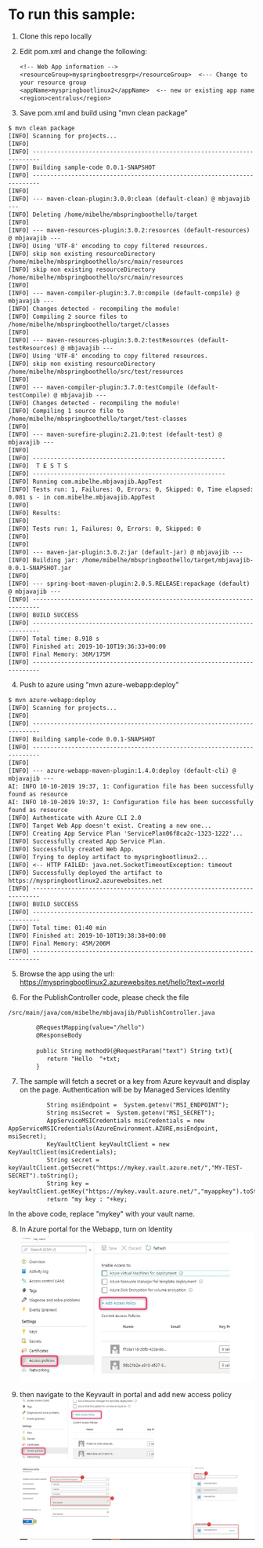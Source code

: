 # To run this sample:

 1. Clone this repo locally
 2. Edit pom.xml and change the following:

       ```
       <!-- Web App information -->
       <resourceGroup>myspringbootresgrp</resourceGroup>  <--- Change to your resource group
       <appName>myspringbootlinux2</appName>  <-- new or existing app name
       <region>centralus</region>
       ```
       

 3. Save pom.xml and build using "mvn clean package"
  ```
$ mvn clean package
[INFO] Scanning for projects...
[INFO]
[INFO] ------------------------------------------------------------------------
[INFO] Building sample-code 0.0.1-SNAPSHOT
[INFO] ------------------------------------------------------------------------
[INFO]
[INFO] --- maven-clean-plugin:3.0.0:clean (default-clean) @ mbjavajib ---
[INFO] Deleting /home/mibelhe/mbspringboothello/target
[INFO]
[INFO] --- maven-resources-plugin:3.0.2:resources (default-resources) @ mbjavajib ---
[INFO] Using 'UTF-8' encoding to copy filtered resources.
[INFO] skip non existing resourceDirectory /home/mibelhe/mbspringboothello/src/main/resources
[INFO] skip non existing resourceDirectory /home/mibelhe/mbspringboothello/src/main/resources
[INFO]
[INFO] --- maven-compiler-plugin:3.7.0:compile (default-compile) @ mbjavajib ---
[INFO] Changes detected - recompiling the module!
[INFO] Compiling 2 source files to /home/mibelhe/mbspringboothello/target/classes
[INFO]
[INFO] --- maven-resources-plugin:3.0.2:testResources (default-testResources) @ mbjavajib ---
[INFO] Using 'UTF-8' encoding to copy filtered resources.
[INFO] skip non existing resourceDirectory /home/mibelhe/mbspringboothello/src/test/resources
[INFO]
[INFO] --- maven-compiler-plugin:3.7.0:testCompile (default-testCompile) @ mbjavajib ---
[INFO] Changes detected - recompiling the module!
[INFO] Compiling 1 source file to /home/mibelhe/mbspringboothello/target/test-classes
[INFO]
[INFO] --- maven-surefire-plugin:2.21.0:test (default-test) @ mbjavajib ---
[INFO]
[INFO] -------------------------------------------------------
[INFO]  T E S T S
[INFO] -------------------------------------------------------
[INFO] Running com.mibelhe.mbjavajib.AppTest
[INFO] Tests run: 1, Failures: 0, Errors: 0, Skipped: 0, Time elapsed: 0.081 s - in com.mibelhe.mbjavajib.AppTest
[INFO]
[INFO] Results:
[INFO]
[INFO] Tests run: 1, Failures: 0, Errors: 0, Skipped: 0
[INFO]
[INFO]
[INFO] --- maven-jar-plugin:3.0.2:jar (default-jar) @ mbjavajib ---
[INFO] Building jar: /home/mibelhe/mbspringboothello/target/mbjavajib-0.0.1-SNAPSHOT.jar
[INFO]
[INFO] --- spring-boot-maven-plugin:2.0.5.RELEASE:repackage (default) @ mbjavajib ---
[INFO] ------------------------------------------------------------------------
[INFO] BUILD SUCCESS
[INFO] ------------------------------------------------------------------------
[INFO] Total time: 8.918 s
[INFO] Finished at: 2019-10-10T19:36:33+00:00
[INFO] Final Memory: 36M/175M
[INFO] ------------------------------------------------------------------------
```

 4. Push to azure using "mvn azure-webapp:deploy"
 ```
 $ mvn azure-webapp:deploy
[INFO] Scanning for projects...
[INFO]
[INFO] ------------------------------------------------------------------------
[INFO] Building sample-code 0.0.1-SNAPSHOT
[INFO] ------------------------------------------------------------------------
[INFO]
[INFO] --- azure-webapp-maven-plugin:1.4.0:deploy (default-cli) @ mbjavajib ---
AI: INFO 10-10-2019 19:37, 1: Configuration file has been successfully found as resource
AI: INFO 10-10-2019 19:37, 1: Configuration file has been successfully found as resource
[INFO] Authenticate with Azure CLI 2.0
[INFO] Target Web App doesn't exist. Creating a new one...
[INFO] Creating App Service Plan 'ServicePlan06f8ca2c-1323-1222'...
[INFO] Successfully created App Service Plan.
[INFO] Successfully created Web App.
[INFO] Trying to deploy artifact to myspringbootlinux2...
[INFO] <-- HTTP FAILED: java.net.SocketTimeoutException: timeout
[INFO] Successfully deployed the artifact to https://myspringbootlinux2.azurewebsites.net
[INFO] ------------------------------------------------------------------------
[INFO] BUILD SUCCESS
[INFO] ------------------------------------------------------------------------
[INFO] Total time: 01:40 min
[INFO] Finished at: 2019-10-10T19:38:38+00:00
[INFO] Final Memory: 45M/206M
[INFO] ------------------------------------------------------------------------
```

 5. Browse the app using the url:
 https://myspringbootlinux2.azurewebsites.net/hello?text=world
 

 6. For the PublishController code, please check the file 
 ```
/src/main/java/com/mibelhe/mbjavajib/PublishController.java
```
```
        @RequestMapping(value="/hello")
        @ResponseBody

        public String method9(@RequestParam("text") String txt){
           return "Hello  "+txt;
        }
```
7. The sample will fetch a secret or a key from Azure keyvault and display on the page.
Authentication will be by Managed Services Identity 

```
           String msiEndpoint =  System.getenv("MSI_ENDPOINT");
           String msiSecret =  System.getenv("MSI_SECRET");
           AppServiceMSICredentials msiCredentials = new AppServiceMSICredentials(AzureEnvironment.AZURE,msiEndpoint, msiSecret);
           KeyVaultClient keyVaultClient = new KeyVaultClient(msiCredentials);
           String secret = keyVaultClient.getSecret("https://mykey.vault.azure.net/","MY-TEST-SECRET").toString();
           String key = keyVaultClient.getKey("https://mykey.vault.azure.net/","myappkey").toString();
           return "my key : "+key;
```

In the above code, replace "mykey" with your vault name.

8. In Azure portal for the Webapp, turn on Identity
![Image description](https://github.com/milindvb/mbJavaSpringAzureManagedIdentity/blob/master/media/img1.JPG)

9. then navigate to the Keyvault in portal and add new access policy
![Image description](https://github.com/milindvb/mbJavaSpringAzureManagedIdentity/blob/master/media/img2.JPG)

